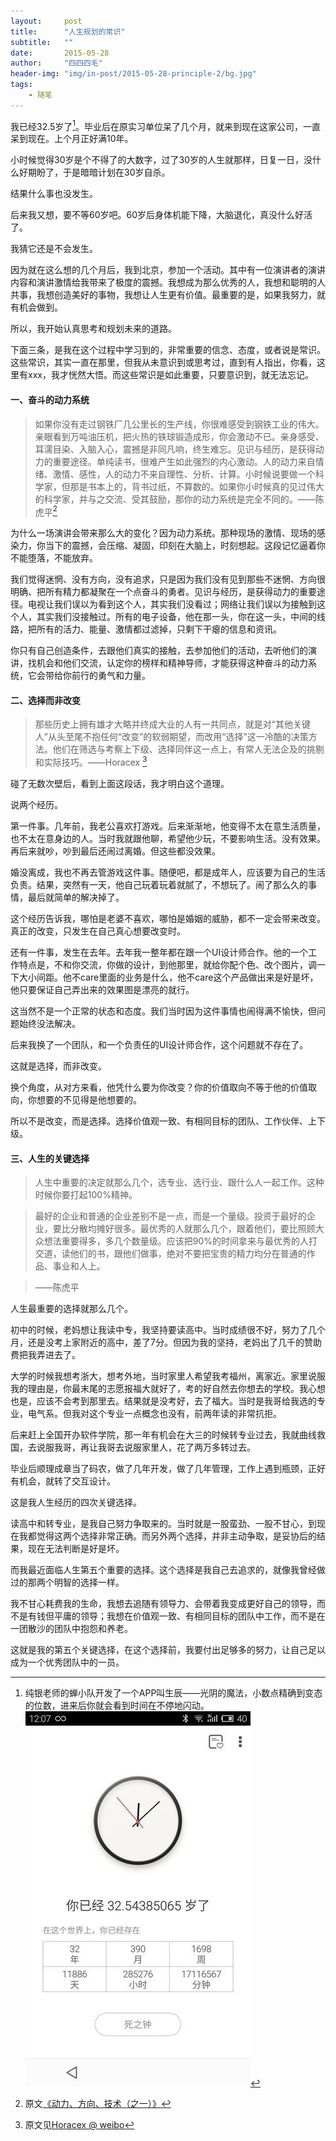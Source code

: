 ```yaml
---
layout:     post
title:      "人生规划的常识"
subtitle:   ""
date:       2015-05-28
author:     "四四四毛"
header-img: "img/in-post/2015-05-28-principle-2/bg.jpg"
tags:
    - 随笔
---
```




我已经32.5岁了[^tip1]。毕业后在原实习单位呆了几个月，就来到现在这家公司，一直呆到现在。上个月正好满10年。

小时候觉得30岁是个不得了的大数字，过了30岁的人生就那样，日复一日，没什么好期盼了，于是暗暗计划在30岁自杀。

结果什么事也没发生。

后来我又想，要不等60岁吧。60岁后身体机能下降，大脑退化，真没什么好活了。

我猜它还是不会发生。

因为就在这么想的几个月后，我到北京，参加一个活动。其中有一位演讲者的演讲内容和演讲激情给我带来了极度的震撼。我想成为那么优秀的人，我想和聪明的人共事，我想创造美好的事物，我想让人生更有价值。最重要的是，如果我努力，就有机会做到。

所以，我开始认真思考和规划未来的道路。

下面三条，是我在这个过程中学习到的，非常重要的信念、态度，或者说是常识。这些常识，其实一直在那里，但我从未意识到或思考过，直到有人指出，你看，这里有xxx，我才恍然大悟。而这些常识是如此重要，只要意识到，就无法忘记。

#### 一、奋斗的动力系统

>如果你没有走过钢铁厂几公里长的生产线，你很难感受到钢铁工业的伟大。亲眼看到万吨油压机，把火热的铁球锻造成形，你会激动不已。亲身感受、耳濡目染、入脑入心，震撼是非同凡响，终生难忘。见识与经历，是获得动力的重要途径。单纯读书，很难产生如此强烈的内心激动。人的动力来自情绪、激情、感性，人的动力不来自理性、分析、计算。小时候说要做一个科学家，但那是书本上的，背书过纸，不算数的。如果你小时候真的见过伟大的科学家，并与之交流、受其鼓励，那你的动力系统是完全不同的。——陈虎平[^tip2]

为什么一场演讲会带来那么大的变化？因为动力系统。那种现场的激情、现场的感染力，你当下的震撼，会压缩、凝固，印刻在大脑上，时刻想起。这段记忆逼着你不能堕落，不能放弃。

我们觉得迷惘、没有方向，没有追求，只是因为我们没有见到那些不迷惘、方向很明确、把所有精力都凝聚在一个点奋斗的勇者。见识与经历，是获得动力的重要途径。电视让我们误以为看到这个人，其实我们没看过；网络让我们误以为接触到这个人，其实我们没接触过。所有的电子设备，他在那一头，你在这一头，中间的线路，把所有的活力、能量、激情都过滤掉，只剩下干瘪的信息和资讯。

你只有自己创造条件，去跟他们真实的接触，去参加他们的活动，去听他们的演讲，找机会和他们交流，认定你的榜样和精神导师，才能获得这种奋斗的动力系统，它会带给你前行的勇气和力量。

#### 二、选择而非改变
>那些历史上拥有雄才大略并终成大业的人有一共同点，就是对“其他关键人”从头至尾不抱任何“改变”的软弱期望，而改用“选择”这一冷酷的决策方法。他们在筛选与考察上下级、选择同伴这一点上，有常人无法企及的挑剔和实际技巧。——Horacex [^tip3]

碰了无数次壁后，看到上面这段话，我才明白这个道理。

说两个经历。

第一件事。几年前，我老公喜欢打游戏。后来渐渐地，他变得不太在意生活质量，也不太在意身边的人。当时我就跟他聊，希望他少玩，不要影响生活。没有效果。再后来就吵，吵到最后还闹过离婚。但这些都没效果。

婚没离成，我也不再去管游戏这件事。随便吧，都是成年人，应该要为自己的生活负责。结果，突然有一天，他自己玩着玩着就腻了，不想玩了。闹了那么久的事情，最后就简单的解决掉了。

这个经历告诉我，哪怕是老婆不喜欢，哪怕是婚姻的威胁，都不一定会带来改变。真正的改变，只发生在自己真心想要改变时。

还有一件事，发生在去年。去年我一整年都在跟一个UI设计师合作。他的一个工作特点是，不和你交流，你做的设计，到他那里，就给你配个色、改个图片，调一下大小间距。他不care里面的业务是什么，他不care这个产品做出来是好是坏，他只要保证自己弄出来的效果图是漂亮的就行。

这当然不是一个正常的状态和态度。我们当时因为这件事情也闹得满不愉快，但问题始终没法解决。

后来我换了一个团队，和一个负责任的UI设计师合作，这个问题就不存在了。

这就是选择，而非改变。

换个角度，从对方来看，他凭什么要为你改变？你的价值取向不等于他的价值取向，你想要的不见得是他想要的。

所以不是改变，而是选择。选择价值观一致、有相同目标的团队、工作伙伴、上下级。


#### 三、人生的关键选择

>人生中重要的决定就那么几个，选专业、选行业、跟什么人一起工作。这种时候你要打起100%精神。

> 最好的企业和普通的企业差别不是一点，而是一个量级。投资于最好的企业，要比分散均摊好很多。最优秀的人就那么几个，跟着他们，要比照顾大众想法重要得多，多几个数量级。应该把90%的时间拿来与最优秀的人打交道，读他们的书，跟他们做事，绝对不要把宝贵的精力均分在普通的作品、事业和人上。

> ——陈虎平

人生最重要的选择就那么几个。

初中的时候，老妈想让我读中专，我坚持要读高中。当时成绩很不好，努力了几个月，还是没考上家附近的高中，差了7分。但因为我的坚持，老妈出了几千的赞助费把我弄进去了。

大学的时候我想考浙大，想考外地，当时家里人希望我考福州，离家近。家里说服我的理由是，你最末尾的志愿报福大就好了，考的好自然去你想去的学校。我心想也是，应该不会考到那里去。结果就是没考好，去了福大。当时是我哥给我选的专业，电气系。但我对这个专业一点概念也没有，前两年读的非常抗拒。

后来赶上全国开办软件学院，那一年有机会在大三的时候转专业过去，我就曲线救国，去说服我哥，再让我哥去说服家里人，花了两万多转过去。

毕业后顺理成章当了码农，做了几年开发，做了几年管理，工作上遇到瓶颈，正好有机会，就转了交互设计。

这是我人生经历的四次关键选择。

读高中和转专业，是我自己努力争取来的。当时就是一股蛮劲、一股不甘心，到现在我都觉得这两个选择非常正确。而另外两个选择，并非主动争取，是妥协后的结果，现在无法判断是好是坏。

而我最近面临人生第五个重要的选择。这个选择是我自己去追求的，就像我曾经做过的那两个明智的选择一样。

我不甘心耗费我的生命，我想去追随有领导力、会带着我变成更好自己的领导，而不是有钱但平庸的领导；我想在价值观一致、有相同目标的团队中工作，而不是在一团散沙的团队中抱怨和养老。

这就是我的第五个关键选择，在这个选择前，我要付出足够多的努力，让自己足以成为一个优秀团队中的一员。

[^tip1]:纯银老师的蝉小队开发了一个APP叫生辰——光阴的魔法，小数点精确到变态的位数，进来后你就会看到时间在不停地闪动。![光阴的魔法](/img/in-post/2015-05-28-principle-2/1.png)

[^tip2]: 原文[《动力、方向、技术（之一）》](http://blog.sina.com.cn/s/blog_83393bb50102vnat.html)

[^tip3]: 原文见[Horacex @ weibo](http://weibo.com/1653567397/CbLp5z4vT?type=comment)




